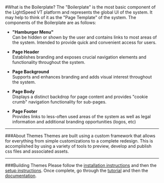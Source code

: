 #What is the Boilerplate?
The "Boilerplate" is the most basic component of the LightSpeed VT platform and represents the global UI of the system. It may help to think of it as the "Page Template" of the system. The components of the Boilerplate are as follows:

* **"Hamburger Menu"**  
Can be hidden or shown by the user and contains links to most areas of the system. Intended to provide quick and convenient access for users.  

* **Page Header**  
Establishes branding and exposes crucial navigation elements and functionality throughout the system.

* **Page Background**  
Supports and enhances branding and adds visual interest throughout the system.

* **Page Body**  
Displays a distinct backdrop for page content and provides "cookie crumb" navigation functionality for sub-pages.

* **Page Footer**  
Provides links to less-often used areas of the system as well as legal information and additional branding opportunities (logos, etc)

***

###About Themes
Themes are built using a custom framework that allows for everything from simple customizations to a complete redesign. This is accomplished by using a variety of tools to preview, develop and publish css files and associated assets.

***

###Building Themes
Please follow the [installation instructions](boilerplate/install) and then the [setup instructions](boilerplate/setup). Once complete, go through the [tutorial](boilerplate/tutorial) and then the [documentation](boilerplate/docs).
